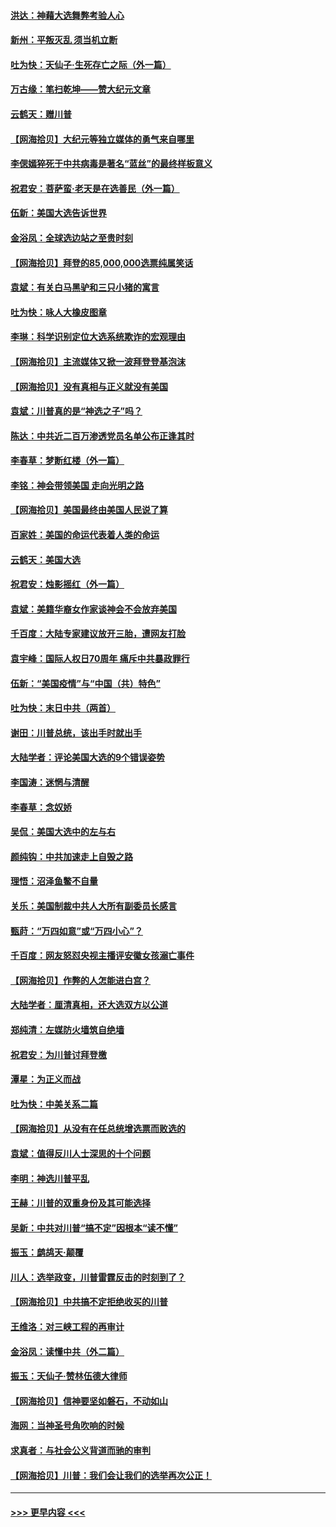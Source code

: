 #### [洪达：神藉大选舞弊考验人心](../pages/nsc993/n12631962.md?t=12192102) 
#### [新州：平叛灭乱  须当机立断](../pages/nsc993/n12631946.md?t=12192102) 
#### [吐为快：天仙子‧生死存亡之际（外一篇）](../pages/nsc993/n12631927.md?t=12192102) 
#### [万古缘：笔扫乾坤——赞大纪元文章](../pages/nsc993/n12631922.md?t=12192102) 
#### [云鹤天：赠川普](../pages/nsc993/n12631823.md?t=12192102) 
#### [【网海拾贝】大纪元等独立媒体的勇气来自哪里](../pages/nsc993/n12629961.md?t=12192102) 
#### [李偲嫣猝死于中共病毒是著名“蓝丝”的最终样板意义](../pages/nsc993/n12628812.md?t=12192102) 
#### [祝君安：菩萨蛮·老天是在选善民（外一篇）](../pages/nsc993/n12628793.md?t=12192102) 
#### [伍新：美国大选告诉世界](../pages/nsc993/n12628768.md?t=12192102) 
#### [金浴凤：全球选边站之至贵时刻](../pages/nsc993/n12627318.md?t=12192102) 
#### [【网海拾贝】拜登的85,000,000选票纯属笑话](../pages/nsc993/n12626569.md?t=12192102) 
#### [袁斌：有关白马黑驴和三只小猪的寓言](../pages/nsc993/n12626198.md?t=12192102) 
#### [吐为快：咏人大橡皮图章](../pages/nsc993/n12624470.md?t=12192102) 
#### [李琳：科学识别定位大选系统欺诈的宏观理由](../pages/nsc993/n12624340.md?t=12192102) 
#### [【网海拾贝】主流媒体又掀一波拜登登基泡沫](../pages/nsc993/n12624000.md?t=12192102) 
#### [【网海拾贝】没有真相与正义就没有美国](../pages/nsc993/n12621885.md?t=12192102) 
#### [袁斌：川普真的是“神选之子”吗？](../pages/nsc993/n12621749.md?t=12192102) 
#### [陈达：中共近二百万渗透党员名单公布正逢其时](../pages/nsc993/n12620870.md?t=12192102) 
#### [李春草：梦断红楼（外一篇）](../pages/nsc993/n12619122.md?t=12192102) 
#### [李铭：神会带领美国 走向光明之路](../pages/nsc993/n12618584.md?t=12192102) 
#### [【网海拾贝】美国最终由美国人民说了算](../pages/nsc993/n12617255.md?t=12192102) 
#### [百家姓：美国的命运代表着人类的命运](../pages/nsc993/n12615838.md?t=12192102) 
#### [云鹤天：美国大选](../pages/nsc993/n12615994.md?t=12192102) 
#### [祝君安：烛影摇红（外一篇）](../pages/nsc993/n12615975.md?t=12192102) 
#### [袁斌：美籍华裔女作家谈神会不会放弃美国](../pages/nsc993/n12615263.md?t=12192102) 
#### [千百度：大陆专家建议放开三胎，遭网友打脸](../pages/nsc993/n12614456.md?t=12192102) 
#### [袁宇峰：国际人权日70周年 痛斥中共暴政罪行](../pages/nsc993/n12611965.md?t=12192102) 
#### [伍新：“美国疫情”与“中国（共）特色”](../pages/nsc993/n12611463.md?t=12192102) 
#### [吐为快：末日中共（两首）](../pages/nsc993/n12611461.md?t=12192102) 
#### [谢田：川普总统，该出手时就出手](../pages/nsc993/n12610905.md?t=12192102) 
#### [大陆学者：评论美国大选的9个错误姿势](../pages/nsc993/n12609586.md?t=12192102) 
#### [李国涛：迷惘与清醒](../pages/nsc993/n12607532.md?t=12192102) 
#### [李春草：念奴娇](../pages/nsc993/n12607083.md?t=12192102) 
#### [吴侃：美国大选中的左与右](../pages/nsc993/n12607054.md?t=12192102) 
#### [颜纯钩：中共加速走上自毁之路](../pages/nsc993/n12606473.md?t=12192102) 
#### [理悟：沼泽鱼鳖不自量](../pages/nsc993/n12606454.md?t=12192102) 
#### [关乐：美国制裁中共人大所有副委员长感言](../pages/nsc993/n12606442.md?t=12192102) 
#### [甄莳：“万四如意”或“万四小心”？](../pages/nsc993/n12606091.md?t=12192102) 
#### [千百度：网友怒怼央视主播评安徽女孩溺亡事件](../pages/nsc993/n12605370.md?t=12192102) 
#### [【网海拾贝】作弊的人怎能进白宫？](../pages/nsc993/n12603546.md?t=12192102) 
#### [大陆学者：厘清真相，还大选双方以公道](../pages/nsc993/n12603475.md?t=12192102) 
#### [郑纯清：左媒防火墙筑自绝墙](../pages/nsc993/n12602226.md?t=12192102) 
#### [祝君安：为川普讨拜登檄](../pages/nsc993/n12602199.md?t=12192102) 
#### [潭星：为正义而战](../pages/nsc993/n12600926.md?t=12192102) 
#### [吐为快：中美关系二篇](../pages/nsc993/n12600908.md?t=12192102) 
#### [【网海拾贝】从没有在任总统增选票而败选的](../pages/nsc993/n12600435.md?t=12192102) 
#### [袁斌：值得反川人士深思的十个问题](../pages/nsc993/n12600332.md?t=12192102) 
#### [李明：神选川普平乱](../pages/nsc993/n12599751.md?t=12192102) 
#### [王赫：川普的双重身份及其可能选择](../pages/nsc993/n12599723.md?t=12192102) 
#### [吴新：中共对川普“搞不定”因根本“读不懂”](../pages/nsc993/n12599502.md?t=12192102) 
#### [振玉：鹧鸪天‧颠覆](../pages/nsc993/n12599494.md?t=12192102) 
#### [川人：选举政变，川普雷霆反击的时刻到了？](../pages/nsc993/n12599291.md?t=12192102) 
#### [【网海拾贝】中共搞不定拒绝收买的川普](../pages/nsc993/n12598955.md?t=12192102) 
#### [王维洛：对三峡工程的再审计](../pages/nsc993/n12598436.md?t=12192102) 
#### [金浴凤：读懂中共（外二篇）](../pages/nsc993/n12597943.md?t=12192102) 
#### [振玉：天仙子‧赞林伍德大律师](../pages/nsc993/n12597929.md?t=12192102) 
#### [【网海拾贝】信神要坚如磐石，不动如山](../pages/nsc993/n12597901.md?t=12192102) 
#### [海网：当神圣号角吹响的时候](../pages/nsc993/n12595891.md?t=12192102) 
#### [求真者：与社会公义背道而驰的审判](../pages/nsc993/n12595868.md?t=12192102) 
#### [【网海拾贝】川普：我们会让我们的选举再次公正！](../pages/nsc993/n12594930.md?t=12192102) 

----
#### [ >>> 更早内容 <<< ](../indexes/nsc993-earlier.md)
